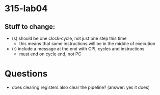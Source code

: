 # 315-lab04

## Stuff to change:
- (s) should be one clock-cycle, not just one step this time
    - this means that some instructions will be in the middle of execution
- (r) include a message at the end with CPI, cycles and instructions
    - must end on cycle end, not PC

# Questions
- does clearing registers also clear the pipeline? (answer: yes it does)